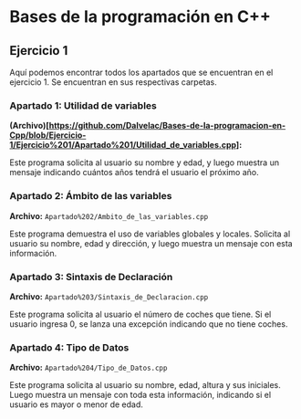 # Bases de la programación en C++

## Ejercicio 1

Aquí podemos encontrar todos los apartados que se encuentran en el ejercicio 1. Se encuentran en sus respectivas carpetas.

### Apartado 1: Utilidad de variables

**(Archivo)[https://github.com/Dalvelac/Bases-de-la-programacion-en-Cpp/blob/Ejercicio-1/Ejercicio%201/Apartado%201/Utilidad_de_variables.cpp]:**

Este programa solicita al usuario su nombre y edad, y luego muestra un mensaje indicando cuántos años tendrá el usuario el próximo año.

### Apartado 2: Ámbito de las variables

**Archivo:** `Apartado%202/Ambito_de_las_variables.cpp`

Este programa demuestra el uso de variables globales y locales. Solicita al usuario su nombre, edad y dirección, y luego muestra un mensaje con esta información.

### Apartado 3: Sintaxis de Declaración

**Archivo:** `Apartado%203/Sintaxis_de_Declaracion.cpp`

Este programa solicita al usuario el número de coches que tiene. Si el usuario ingresa 0, se lanza una excepción indicando que no tiene coches.

### Apartado 4: Tipo de Datos

**Archivo:** `Apartado%204/Tipo_de_Datos.cpp`

Este programa solicita al usuario su nombre, edad, altura y sus iniciales. Luego muestra un mensaje con toda esta información, indicando si el usuario es mayor o menor de edad.